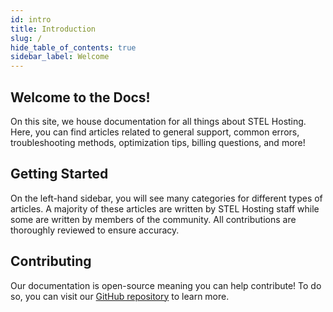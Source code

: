 ```yaml
---
id: intro
title: Introduction
slug: /
hide_table_of_contents: true
sidebar_label: Welcome
---
```

## Welcome to the Docs!

On this site, we house documentation for all things about STEL Hosting. Here, you can find articles related to general support, common errors, troubleshooting methods, optimization tips, billing questions, and more!

## Getting Started

On the left-hand sidebar, you will see many categories for different types of articles. A majority of these articles are written by STEL Hosting staff while some are written by members of the community. All contributions are thoroughly reviewed to ensure accuracy.

## Contributing

Our documentation is open-source meaning you can help contribute! To do so, you can visit our [GitHub repository](https://github.com/STEL-Hosting/STEL-Hosting-Docs/) to learn more.
